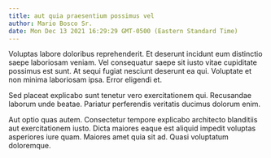 ```yaml
---
title: aut quia praesentium possimus vel
author: Mario Bosco Sr.
date: Mon Dec 13 2021 16:29:29 GMT-0500 (Eastern Standard Time)
---
```

Voluptas labore doloribus reprehenderit. Et deserunt incidunt eum distinctio saepe laboriosam veniam. Vel consequatur saepe sit iusto vitae cupiditate possimus est sunt. At sequi fugiat nesciunt deserunt ea qui. Voluptate et non minima laboriosam ipsa. Error eligendi et.

 Sed placeat explicabo sunt tenetur vero exercitationem qui. Recusandae laborum unde beatae. Pariatur perferendis veritatis ducimus dolorum enim.

 Aut optio quas autem. Consectetur tempore explicabo architecto blanditiis aut exercitationem iusto. Dicta maiores eaque est aliquid impedit voluptas asperiores iure quam. Maiores amet quia sit ad. Quasi voluptatum doloremque.